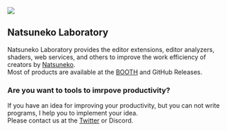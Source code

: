 
![](https://user-images.githubusercontent.com/10832834/204466269-8ce5c788-f307-4796-9684-de4778303e66.png)


## Natsuneko Laboratory

Natsuneko Laboratory provides the editor extensions, editor analyzers, shaders, web services, and others to improve the work efficiency of creators by [Natsuneko](https://github.com/mika-f).  
Most of products are available at the [BOOTH](https://natsuneko-vrc.booth.pm/) and GitHub Releases.


### Are you want to tools to imrpove productivity?

If you have an idea for improving your productivity, but you can not write programs, I help you to implement your idea.  
Please contact us at the [Twitter](https://twitter.com/6jz) or Discord.

